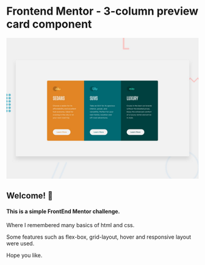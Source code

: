# Frontend Mentor - 3-column preview card component

![Design preview for the 3-column preview card component coding challenge](./design/desktop-preview.jpg)

## Welcome! 👋

####  This is a simple FrontEnd Mentor challenge.

Where I remembered many basics of html and css.

Some features such as flex-box, grid-layout, hover and responsive layout were used.

Hope you like.